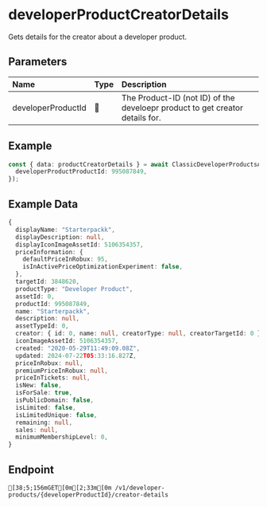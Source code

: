 
# developerProductCreatorDetails
Gets details for the creator about a developer product.


## Parameters
| Name               | Type  | Description                                                                  |
| :----------------- | :---- | :--------------------------------------------------------------------------- |
| developerProductId | 🤷    | The Product-ID (not ID) of the develoepr product to get creator details for. |



## Example
```ts copy showLineNumbers
const { data: productCreatorDetails } = await ClassicDeveloperProductsApi.developerProductCreatorDetails({
  developerProductProductId: 995087849,
}); 
```


## Example Data
```ts copy showLineNumbers
{
  displayName: "Starterpackk",
  displayDescription: null,
  displayIconImageAssetId: 5106354357,
  priceInformation: {
    defaultPriceInRobux: 95,
    isInActivePriceOptimizationExperiment: false,
  },
  targetId: 3848620,
  productType: "Developer Product",
  assetId: 0,
  productId: 995087849,
  name: "Starterpackk",
  description: null,
  assetTypeId: 0,
  creator: { id: 0, name: null, creatorType: null, creatorTargetId: 0 },
  iconImageAssetId: 5106354357,
  created: "2020-05-29T11:49:09.08Z",
  updated: 2024-07-22T05:33:16.827Z,
  priceInRobux: null,
  premiumPriceInRobux: null,
  priceInTickets: null,
  isNew: false,
  isForSale: true,
  isPublicDomain: false,
  isLimited: false,
  isLimitedUnique: false,
  remaining: null,
  sales: null,
  minimumMembershipLevel: 0,
} 
```


## Endpoint
```ansi
[38;5;156mGET[0m[2;33m[0m /v1/developer-products/{developerProductId}/creator-details
```
  